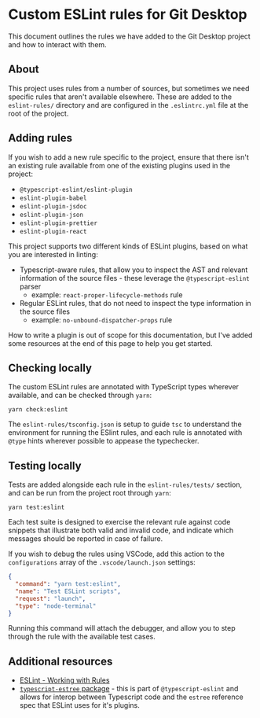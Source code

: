 # Custom ESLint rules for Git Desktop

This document outlines the rules we have added to the Git Desktop project and how to interact with them.

## About

This project uses rules from a number of sources, but sometimes we need specific rules that aren't available elsewhere. These are added to the `eslint-rules/` directory and are configured in the `.eslintrc.yml` file at the root of the project.

## Adding rules

If you wish to add a new rule specific to the project, ensure that there isn't an existing rule available from one of the existing plugins used in the project:

- `@typescript-eslint/eslint-plugin`
- `eslint-plugin-babel`
- `eslint-plugin-jsdoc`
- `eslint-plugin-json`
- `eslint-plugin-prettier`
- `eslint-plugin-react`

This project supports two different kinds of ESLint plugins, based on what you are interested in linting:

- Typescript-aware rules, that allow you to inspect the AST and relevant information of the source files - these leverage the `@typescript-eslint` parser
  - example: `react-proper-lifecycle-methods` rule
- Regular ESLint rules, that do not need to inspect the type information in the source files
  - example: `no-unbound-dispatcher-props` rule

How to write a plugin is out of scope for this documentation, but I've added some resources at the end of this page to help you get started.

## Checking locally

The custom ESLint rules are annotated with TypeScript types wherever available, and can be checked through `yarn`:

```
yarn check:eslint
```

The `eslint-rules/tsconfig.json` is setup to guide `tsc` to understand the environment for running the ESlint rules, and each rule is annotated
with `@type` hints wherever possible to appease the typechecker.

## Testing locally

Tests are added alongside each rule in the `eslint-rules/tests/` section, and can be run from the project root through `yarn`:

```
yarn test:eslint
```

Each test suite is designed to exercise the relevant rule against code snippets that illustrate both valid and invalid code, and indicate which messages should be reported in case of failure.

If you wish to debug the rules using VSCode, add this action to the `configurations` array of the `.vscode/launch.json` settings:

```json
{
  "command": "yarn test:eslint",
  "name": "Test ESLint scripts",
  "request": "launch",
  "type": "node-terminal"
}
```

Running this command will attach the debugger, and allow you to step through the rule with the available test cases.

## Additional resources

- [ESLint - Working with Rules](http://eslint.org/docs/developer-guide/working-with-rules)
- [`typescript-estree` package](https://github.com/typescript-eslint/typescript-eslint/tree/master/packages/typescript-estree) - this is part of `@typescript-eslint` and allows for interop between Typescript code and the `estree` reference spec that ESLint uses for it's plugins.
